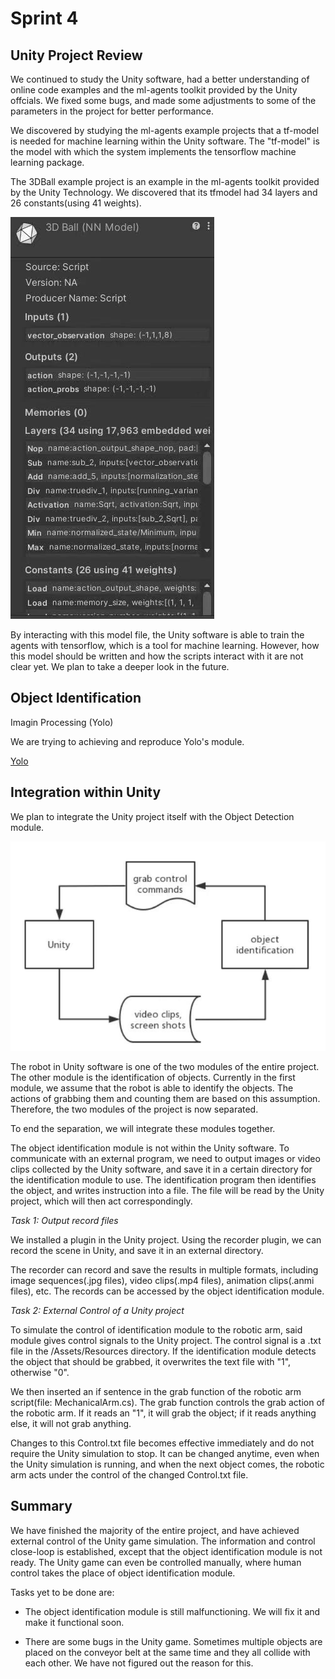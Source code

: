 # Sprint 4

## Unity Project Review
We continued to study the Unity software, had a better 
understanding of online code examples and the ml-agents 
toolkit provided by the Unity offcials. 
We fixed some bugs, and made some adjustments to some of
the parameters in the project for better performance.

We discovered by studying the ml-agents example projects that a tf-model is needed for machine learning within the Unity software. The "tf-model" is the model with which the system implements the tensorflow machine learning package. 

The 3DBall example project is an example in the ml-agents 
toolkit provided by the Unity Technology. We discovered that 
its tfmodel had 34 layers and 26 constants(using 41 weights). 

![3DBall](https://github.com/lijinlunbeng/Project-RobotArm-/blob/main/images/12.jpg)

By interacting with this model file, the Unity software is
able to train the agents with tensorflow, which is a tool 
for machine learning. However, how this model should be written and how the scripts interact with it are not clear yet. We plan to take a deeper look in the future.

## Object Identification

Imagin Processing (Yolo)

We are trying to achieving and reproduce Yolo's module.

[Yolo](https://github.com/pjreddie/darknet/wiki/YOLO:-Real-Time-Object-Detection)

## Integration within Unity
We plan to integrate the Unity project itself with the Object Detection module.

![Integration Plan](https://github.com/lijinlunbeng/Project-RobotArm-/blob/main/images/13.jpg)

The robot in Unity software is one of the two modules of the
entire project. The other module is the identification of objects.
Currently in the first module, we assume that the robot 
is able to identify the objects. The actions of grabbing them and counting them are based on this assumption. Therefore, the two modules of the project is now separated. 

To end the separation, we will integrate these modules together.

The object identification module is not within the Unity software.
To communicate with an external program, we need to output images or video clips collected by the Unity software, and save it in a certain directory for the identification module to use. The identification program then identifies the object, and writes instruction into a file. The file will be read by the Unity project, which will then act correspondingly.

*Task 1: Output record files*

We installed a plugin in the Unity project. Using the recorder plugin, we can record the scene in Unity, and save it in an external directory.

The recorder can record and save the results in multiple formats, including image sequences(.jpg files), video clips(.mp4 files), animation clips(.anmi files), etc. The records can be accessed by the object identification
module.

*Task 2: External Control of a Unity project*

To simulate the control of identification module to the robotic arm, said module gives control signals to the Unity project. The control signal is a .txt file in the /Assets/Resources directory. If the identification module detects the object that should be grabbed, it overwrites the text
file with "1", otherwise "0". 

We then inserted an if sentence in the grab function of the robotic arm script(file: MechanicalArm.cs). The grab function controls the grab action of the robotic arm. If it reads an "1", it will grab the object; if it reads anything else, it will not grab anything. 

Changes to this Control.txt file becomes effective immediately and do not require the Unity simulation to stop. It can be changed anytime, even when the Unity simulation is running, and when the next object comes, the robotic arm acts under the control of the changed Control.txt file.

## Summary

We have finished the majority of the entire project, and have achieved external control of the Unity game simulation. The information and control close-loop is established, except that the object identification module is not ready. The Unity game can even be controlled manually, where
human control takes the place of object identification module.
 
Tasks yet to be done are:

- The object identification module is still malfunctioning. We will fix it and make it functional soon.

- There are some bugs in the Unity game. Sometimes multiple objects are placed on the conveyor belt at the same time and they all collide with each other. We have not figured out the reason for this.

